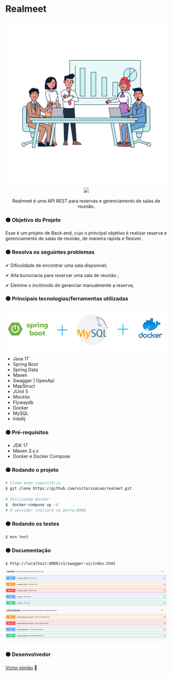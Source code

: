 # Realmeet
![room](imagens/room.png "room")
<div align="center">

![](https://img.shields.io/badge/Status-Em%20Desenvolvimento-orange)

</div>
<div align="center">

Realmeet é uma API REST para reservas e gerenciamento de salas de reunião.

</div> 

### 🟠 Objetivo do Projeto

Esse é um projeto de Back-end, cujo o principal objetivo é realizar reserva e gerenciamento de salas de reunião, de maneira rápida e flexível.

### 🟠 Resolva os seguintes problemas

✔ Dificuldade de encontrar uma sala disponível;

✔ Alta burocracia para reservar uma sala de reunião ;

✔  Elemine o incômodo de gerenciar manualmente a reserva;

### 🟠 Principais tecnologias/ferramentas utilizadas
![tecnologias](imagens/tec.png "tecnologias")
- Java 17
- Spring Boot
- Spring Data
- Maven
- Swagger | OpenApi
- MapStruct
- JUnit 5
- Mockito
- Flywaydb
- Docker
- MySQL
- Intellij

### 🟠 Pré-requisitos

- JDK 17
- Maven 3.x.x
- Docker e Docker Compose
### 🟠 Rodando o projeto
```bash
# Clone este repositório
$ git clone https://github.com/victorsimiao/realmet.git

# Utilizando Docker
$  docker-compose up -d
# O servidor iniciará na porta:8080
```
### 🟠 Rodando os testes
```bash
$ mvn test
```
### 🟠 Documentação
```bash
$ http://localhost:8080/v1/swagger-ui/index.html
```
![swagger](imagens/swagger.png "swagger")

### 🟠 Desenvolvedor
[Victor simião](https://www.linkedin.com/in/victorsreis/) 🚀
